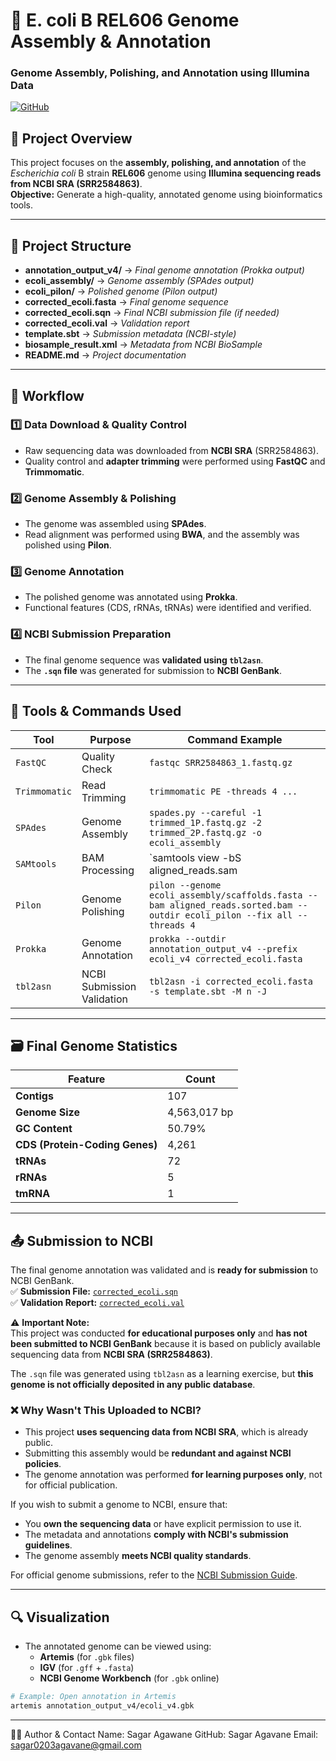 # 🧬 E. coli B REL606 Genome Assembly & Annotation  
### **Genome Assembly, Polishing, and Annotation using Illumina Data**
[![GitHub](https://badgen.net/badge/icon/github?icon=github&label)](https://github.com/SagarAgawane/Ecoli_Genome_Project)

## 📌 **Project Overview**  
This project focuses on the **assembly, polishing, and annotation** of the *Escherichia coli* B strain **REL606** genome using **Illumina sequencing reads from NCBI SRA (SRR2584863)**.  
**Objective:** Generate a high-quality, annotated genome using bioinformatics tools.  

---

## 📂 **Project Structure**

- **annotation_output_v4/** → *Final genome annotation (Prokka output)*
- **ecoli_assembly/** → *Genome assembly (SPAdes output)*
- **ecoli_pilon/** → *Polished genome (Pilon output)*
- **corrected_ecoli.fasta** → *Final genome sequence*
- **corrected_ecoli.sqn** → *Final NCBI submission file (if needed)*
- **corrected_ecoli.val** → *Validation report*
- **template.sbt** → *Submission metadata (NCBI-style)*
- **biosample_result.xml** → *Metadata from NCBI BioSample*
- **README.md** → *Project documentation*

---

## 📌 Workflow  
### **1️⃣ Data Download & Quality Control**  
- Raw sequencing data was downloaded from **NCBI SRA** (SRR2584863).  
- Quality control and **adapter trimming** were performed using **FastQC** and **Trimmomatic**.
### **2️⃣ Genome Assembly & Polishing**  
- The genome was assembled using **SPAdes**.  
- Read alignment was performed using **BWA**, and the assembly was polished using **Pilon**.

### **3️⃣ Genome Annotation**  
- The polished genome was annotated using **Prokka**.  
- Functional features (CDS, rRNAs, tRNAs) were identified and verified.

### **4️⃣ NCBI Submission Preparation**  
- The final genome sequence was **validated using `tbl2asn`**.  
- The **`.sqn` file** was generated for submission to **NCBI GenBank**.

---

## 📜 Tools & Commands Used  
| **Tool**  | **Purpose** | **Command Example** |
|-----------|------------|--------------------|
| `FastQC` | Quality Check | `fastqc SRR2584863_1.fastq.gz` |
| `Trimmomatic` | Read Trimming | `trimmomatic PE -threads 4 ...` |
| `SPAdes` | Genome Assembly | `spades.py --careful -1 trimmed_1P.fastq.gz -2 trimmed_2P.fastq.gz -o ecoli_assembly` |
| `SAMtools` | BAM Processing | `samtools view -bS aligned_reads.sam | samtools sort -o aligned_reads.sorted.bam` |
| `Pilon` | Genome Polishing | `pilon --genome ecoli_assembly/scaffolds.fasta --bam aligned_reads.sorted.bam --outdir ecoli_pilon --fix all --threads 4` |
| `Prokka` | Genome Annotation | `prokka --outdir annotation_output_v4 --prefix ecoli_v4 corrected_ecoli.fasta` |
| `tbl2asn` | NCBI Submission Validation | `tbl2asn -i corrected_ecoli.fasta -s template.sbt -M n -J` |

---

## 🗃️ Final Genome Statistics  
| Feature | Count |
|---------|-------|
| **Contigs** | 107 |
| **Genome Size** | 4,563,017 bp |
| **GC Content** | 50.79% |
| **CDS (Protein-Coding Genes)** | 4,261 |
| **tRNAs** | 72 |
| **rRNAs** | 5 |
| **tmRNA** | 1 |

---

## 📤 Submission to NCBI  
The final genome annotation was validated and is **ready for submission** to NCBI GenBank.  
✅ **Submission File:** [`corrected_ecoli.sqn`](corrected_ecoli.sqn)  
✅ **Validation Report:** [`corrected_ecoli.val`](corrected_ecoli.val)  

⚠ **Important Note:**  
This project was conducted **for educational purposes only** and **has not been submitted to NCBI GenBank** because it is based on publicly available sequencing data from **NCBI SRA (SRR2584863)**.  

The `.sqn` file was generated using `tbl2asn` as a learning exercise, but **this genome is not officially deposited in any public database**.  

### ❌ **Why Wasn't This Uploaded to NCBI?**
- This project **uses sequencing data from NCBI SRA**, which is already public.  
- Submitting this assembly would be **redundant and against NCBI policies**.  
- The genome annotation was performed **for learning purposes only**, not for official publication.  

If you wish to submit a genome to NCBI, ensure that:  
- You **own the sequencing data** or have explicit permission to use it.  
- The metadata and annotations **comply with NCBI's submission guidelines**.  
- The genome assembly **meets NCBI quality standards**.  

For official genome submissions, refer to the [NCBI Submission Guide](https://www.ncbi.nlm.nih.gov/genbank/submit/).  

---

## 🔍 Visualization  
- The annotated genome can be viewed using:  
  - **Artemis** (for `.gbk` files)  
  - **IGV** (for `.gff` + `.fasta`)  
  - **NCBI Genome Workbench** (for `.gbk` online)  

```bash
# Example: Open annotation in Artemis
artemis annotation_output_v4/ecoli_v4.gbk
```
---

👨‍💻 Author & Contact
Name: Sagar Agawane
GitHub: Sagar Agavane
Email: sagar0203agavane@gmail.com
